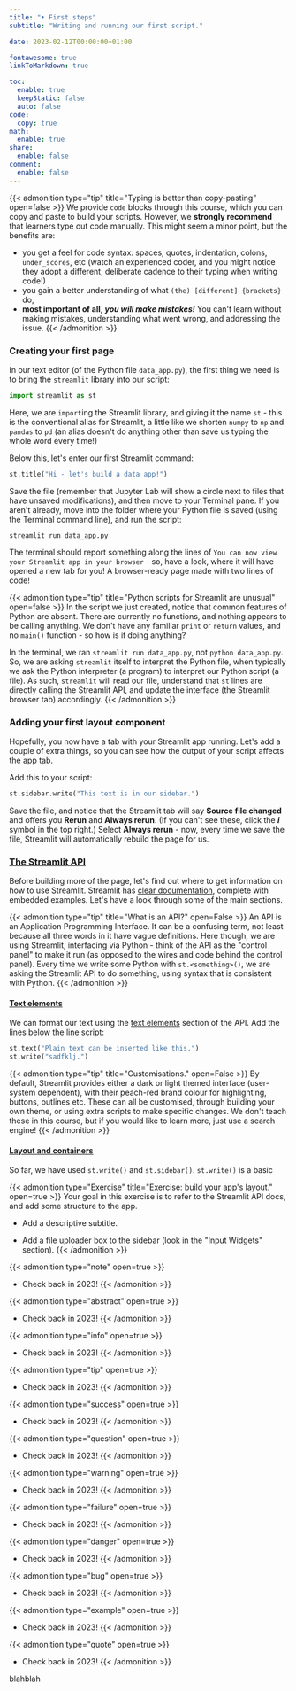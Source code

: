 ```yaml
---
title: "• First steps"
subtitle: "Writing and running our first script."

date: 2023-02-12T00:00:00+01:00

fontawesome: true
linkToMarkdown: true

toc:
  enable: true
  keepStatic: false
  auto: false
code:
  copy: true
math:
  enable: true
share:
  enable: false
comment:
  enable: false
---
```


{{< admonition type="tip" title="Typing is better than copy-pasting" open=false >}}
We provide `code` blocks through this course, which you can copy and paste to build your scripts. However, we **strongly recommend** that learners type out code manually. This might seem a minor point, but the benefits are:
- you get a feel for code syntax: spaces, quotes, indentation, colons, `under_scores`, etc (watch an experienced coder, and you might notice they adopt a different, deliberate cadence to their typing when writing code!)
- you gain a better understanding of what `(the) [different] {brackets}` do,
-  **most important of all**, ***you will make mistakes!*** You can't learn without making mistakes, understanding what went wrong, and addressing the issue.
{{< /admonition >}}

### Creating your first page
In our text editor (of the Python file `data_app.py`), the first thing we need is to bring the `streamlit` library into our script:

```Python
import streamlit as st
```

Here, we are `import`ing the Streamlit library, and giving it the name `st` - this is the conventional alias for Streamlit, a little like we shorten `numpy` to `np` and `pandas` to `pd` (an alias doesn't do anything other than save us typing the whole word every time!)

Below this, let's enter our first Streamlit command:

```Python
st.title("Hi - let's build a data app!")
```

Save the file (remember that Jupyter Lab will show a circle next to files that have unsaved modifications), and then move to your Terminal pane. If you aren't already, move into the folder where your Python file is saved (using the Terminal command line), and run the script:

```Shell
streamlit run data_app.py
```

The terminal should report something along the lines of `You can now view your Streamlit app in your browser` - so, have a look, where it will have opened a new tab for you! A browser-ready page made with two lines of code!

{{< admonition type="tip" title="Python scripts for Streamlit are unusual" open=false >}}
In the script we just created, notice that common features of Python are absent. There are currently no functions, and nothing appears to be calling anything. We don't have any familiar `print` or `return` values, and no `main()` function - so how is it doing anything?

In the terminal, we ran `streamlit run data_app.py`, not `python data_app.py`. So, we are asking `streamlit` itself to interpret the Python file, when typically we ask the Python interpreter (a program) to interpret our Python script (a file). As such, `streamlit` will read our file, understand that `st` lines are directly calling the Streamlit API, and update the interface (the Streamlit browser tab) accordingly.
{{< /admonition >}}


### Adding your first layout component
Hopefully, you now have a tab with your Streamlit app running. Let's add a couple of extra things, so you can see how the output of your script affects the app tab.

Add this to your script:

```Python
st.sidebar.write("This text is in our sidebar.")
```

Save the file, and notice that the Streamlit tab will say **Source file changed** and offers you **Rerun** and **Always rerun**. (If you can't see these, click the ***i*** symbol in the top right.) Select **Always rerun** - now, every time we save the file, Streamlit will automatically rebuild the page for us.

### [The Streamlit API](https://docs.streamlit.io/library/api-reference)
Before building more of the page, let's find out where to get information on how to use Streamlit. Streamlit has [clear documentation](https://docs.streamlit.io/library/api-reference), complete with embedded examples. Let's have a look through some of the main sections.

{{< admonition type="tip" title="What is an API?"  open=False >}}
An API is an Application Programming Interface. It can be a confusing term, not least because all three words in it have vague definitions. Here though, we are using Streamlit, interfacing via Python - think of the API as the "control panel" to make it run (as opposed to the wires and code behind the control panel). Every time we write some Python with `st.<something>()`, we are asking the Streamlit API to do something, using syntax that is consistent with Python.
{{< /admonition >}}

#### [Text elements](https://docs.streamlit.io/library/api-reference/text)
We can format our text using the [text elements](https://docs.streamlit.io/library/api-reference/text) section of the API. Add the lines below the line  script:

```Python
st.text("Plain text can be inserted like this.")
st.write("sadfklj.")
```

{{< admonition type="tip" title="Customisations." open=False >}}
By default, Streamlit provides either a dark or light themed interface (user-system dependent), with their peach-red brand colour for highlighting, buttons, outlines etc. These can all be customised, through building your own theme, or using extra scripts to make specific changes. We don't teach these in this course, but if you would like to learn more, just use a search engine!
{{< /admonition >}}

#### [Layout and containers](https://docs.streamlit.io/library/api-reference/layout)

So far, we have used `st.write()` and `st.sidebar()`. `st.write()` is a basic 



{{< admonition type="Exercise" title="Exercise: build your app's layout." open=true >}}
Your goal in this exercise is to refer to the Streamlit API docs, and add some structure to the app.
- Add a descriptive subtitle.

- Add a file uploader box to the sidebar (look in the "Input Widgets" section).
{{< /admonition >}}




{{< admonition type="note"  open=true >}}
- Check back in 2023!
{{< /admonition >}}


{{< admonition type="abstract"  open=true >}}
- Check back in 2023!
{{< /admonition >}}


{{< admonition type="info"  open=true >}}
- Check back in 2023!
{{< /admonition >}}


{{< admonition type="tip"  open=true >}}
- Check back in 2023!
{{< /admonition >}}


{{< admonition type="success"  open=true >}}
- Check back in 2023!
{{< /admonition >}}


{{< admonition type="question"  open=true >}}
- Check back in 2023!
{{< /admonition >}}


{{< admonition type="warning" open=true >}}
- Check back in 2023!
{{< /admonition >}}


{{< admonition type="failure"  open=true >}}
- Check back in 2023!
{{< /admonition >}}


{{< admonition type="danger"  open=true >}}
- Check back in 2023!
{{< /admonition >}}


{{< admonition type="bug"  open=true >}}
- Check back in 2023!
{{< /admonition >}}


{{< admonition type="example"  open=true >}}
- Check back in 2023!
{{< /admonition >}}


{{< admonition type="quote"  open=true >}}
- Check back in 2023!
{{< /admonition >}}


blahblah

